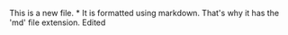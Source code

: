 This is a new file. * It is formatted using markdown. That's why it has the 'md' file extension. 
Edited
